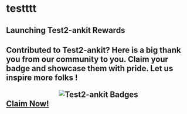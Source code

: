 # testttt

<div>
            <h2>
            Launching Test2-ankit Rewards
            <h2>
            <p>
            Contributed to Test2-ankit? Here is a big thank you from our community to you.
            Claim your badge and showcase them with pride. Let us inspire more folks !
            </p>
            <div align='center'>
            <img src="https://beta.aviyel.com/assets/uploads/rewards/project_rewards/test2-ankit_1887/doubles/512/share.png" alt="Test2-ankit Badges" />
            </div>
            <div>
              <a href="https://beta.aviyel.com/projects/1887/test2-ankit/rewards">
                Claim Now!
              </a>
            </div>
          </div>
